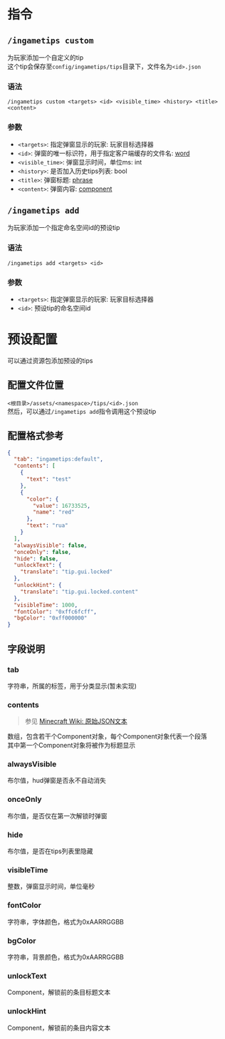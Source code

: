# 指令
## `/ingametips custom`
为玩家添加一个自定义的tip  
这个tip会保存至`config/ingametips/tips`目录下，文件名为`<id>.json`
### 语法
`/ingametips custom <targets> <id> <visible_time> <history> <title> <content>`
### 参数
- `<targets>`: 指定弹窗显示的玩家: 玩家目标选择器
- `<id>`: 弹窗的唯一标识符，用于指定客户端缓存的文件名: [word](https://zh.minecraft.wiki/w/%E5%8F%82%E6%95%B0%E7%B1%BB%E5%9E%8B#brigadier:string)
- `<visible_time>`: 弹窗显示时间，单位ms: int
- `<history>`: 是否加入历史tips列表: bool
- `<title>`: 弹窗标题: [phrase](https://zh.minecraft.wiki/w/%E5%8F%82%E6%95%B0%E7%B1%BB%E5%9E%8B#brigadier:string)
- `<content>`: 弹窗内容: [component](https://zh.minecraft.wiki/w/%E5%8F%82%E6%95%B0%E7%B1%BB%E5%9E%8B#component)

## `/ingametips add`
为玩家添加一个指定命名空间id的预设tip  
### 语法
`/ingametips add <targets> <id>`
### 参数
- `<targets>`: 指定弹窗显示的玩家: 玩家目标选择器  
- `<id>`: 预设tip的命名空间id  

# 预设配置
可以通过资源包添加预设的tips
## 配置文件位置
`<根目录>/assets/<namespace>/tips/<id>.json`  
然后，可以通过`/ingametips add`指令调用这个预设tip  

## 配置格式参考
```json
{
  "tab": "ingametips:default",
  "contents": [
    {
      "text": "test"
    },
    {
      "color": {
        "value": 16733525,
        "name": "red"
      },
      "text": "rua"
    }
  ],
  "alwaysVisible": false,
  "onceOnly": false,
  "hide": false,
  "unlockText": {
    "translate": "tip.gui.locked"
  },
  "unlockHint": {
    "translate": "tip.gui.locked.content"
  },
  "visibleTime": 1000,
  "fontColor": "0xffc6fcff",
  "bgColor": "0xff000000"
}
```
## 字段说明
### tab
字符串，所属的标签，用于分类显示(暂未实现)

### contents  
> 参见 [Minecraft Wiki: 原始JSON文本](https://zh.minecraft.wiki/w/Tutorial:%E5%8E%9F%E5%A7%8BJSON%E6%96%87%E6%9C%AC)

数组，包含若干个Component对象，每个Component对象代表一个段落  
其中第一个Component对象将被作为标题显示

### alwaysVisible
布尔值，hud弹窗是否永不自动消失  

### onceOnly
布尔值，是否仅在第一次解锁时弹窗

### hide
布尔值，是否在tips列表里隐藏

### visibleTime
整数，弹窗显示时间，单位毫秒

### fontColor
字符串，字体颜色，格式为0xAARRGGBB

### bgColor
字符串，背景颜色，格式为0xAARRGGBB

### unlockText
Component，解锁前的条目标题文本

### unlockHint
Component，解锁前的条目内容文本